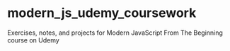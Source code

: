 # modern_js_udemy_coursework
Exercises, notes, and projects for Modern JavaScript From The Beginning course on Udemy
